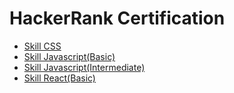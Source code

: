 <h1>HackerRank Certification</h1>

<ul>
  <li>
    <a href="https://www.hackerrank.com/certificates/98146c065531">Skill CSS</a>
  </li>
  <li>  
    <a href="https://www.hackerrank.com/certificates/aea908b14b52">Skill Javascript(Basic)</a>
  </li>
  <li>
    <a href="https://www.hackerrank.com/certificates/e93ad1f6aad3">Skill Javascript(Intermediate)</a>
  </li>
  <li>
    <a href="https://www.hackerrank.com/certificates/39e2f45bc0e3">Skill React(Basic)</a>
  </li>
</ul>
